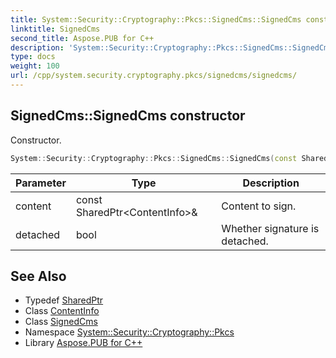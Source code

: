 ```yaml
---
title: System::Security::Cryptography::Pkcs::SignedCms::SignedCms constructor
linktitle: SignedCms
second_title: Aspose.PUB for C++
description: 'System::Security::Cryptography::Pkcs::SignedCms::SignedCms constructor. Constructor in C++.'
type: docs
weight: 100
url: /cpp/system.security.cryptography.pkcs/signedcms/signedcms/
---
```

## SignedCms::SignedCms constructor


Constructor.

```cpp
System::Security::Cryptography::Pkcs::SignedCms::SignedCms(const SharedPtr<ContentInfo> &content, bool detached)
```


| Parameter | Type | Description |
| --- | --- | --- |
| content | const SharedPtr\<ContentInfo\>\& | Content to sign. |
| detached | bool | Whether signature is detached. |

## See Also

* Typedef [SharedPtr](../../../system/sharedptr/)
* Class [ContentInfo](../../contentinfo/)
* Class [SignedCms](../)
* Namespace [System::Security::Cryptography::Pkcs](../../)
* Library [Aspose.PUB for C++](../../../)
